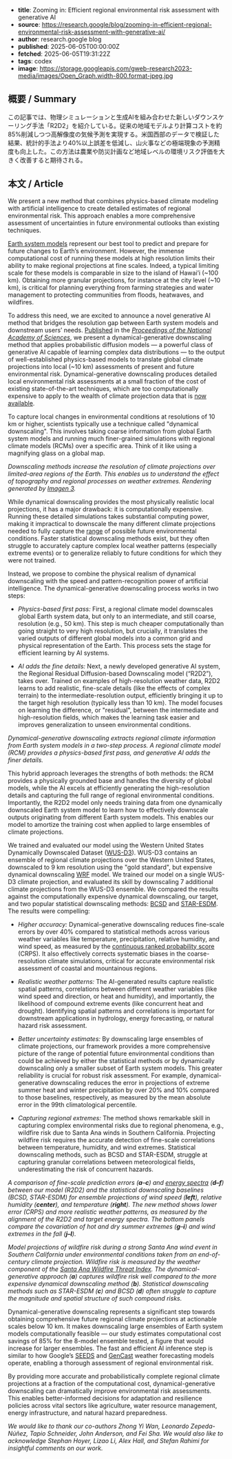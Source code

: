 <!-- metadata -->
- **title**: Zooming in: Efficient regional environmental risk assessment with generative AI
- **source**: https://research.google/blog/zooming-in-efficient-regional-environmental-risk-assessment-with-generative-ai/
- **author**: research.google blog
- **published**: 2025-06-05T00:00:00Z
- **fetched**: 2025-06-05T19:31:22Z
- **tags**: codex
- **image**: https://storage.googleapis.com/gweb-research2023-media/images/Open_Graph.width-800.format-jpeg.jpg

## 概要 / Summary
この記事では、物理シミュレーションと生成AIを組み合わせた新しいダウンスケーリング手法「R2D2」を紹介している。従来の地域モデルより計算コストを約85%削減しつつ高解像度の気候予測を実現する。米国西部のデータで検証した結果、統計的手法より40%以上誤差を低減し、山火事などの極端現象の予測精度も向上した。この方法は農業や防災計画など地域レベルの環境リスク評価を大きく改善すると期待される。

## 本文 / Article
We present a new method that combines physics-based climate modeling with artificial intelligence to create detailed estimates of regional environmental risk. This approach enables a more comprehensive assessment of uncertainties in future environmental outlooks than existing techniques.

[Earth system models](https://www.nobelprize.org/prizes/physics/2021/popular-information/) represent our best tool to predict and prepare for future changes to Earth’s environment. However, the immense computational cost of running these models at high resolution limits their ability to make regional projections at fine scales. Indeed, a typical limiting scale for these models is comparable in size to the island of Hawai’i (~100 km). Obtaining more granular projections, for instance at the city level (~10 km), is critical for planning everything from farming strategies and water management to protecting communities from floods, heatwaves, and wildfires.

To address this need, we are excited to announce a novel generative AI method that bridges the resolution gap between Earth system models and downstream users’ needs. [Published](https://doi.org/10.1073/pnas.2420288122) in the [*Proceedings of the National Academy of Sciences*](https://www.pnas.org/), we present a dynamical-generative downscaling method that applies probabilistic diffusion models — a powerful class of generative AI capable of learning complex data distributions — to the output of well-established physics-based models to translate global climate projections into local (~10 km) assessments of present and future environmental risk. Dynamical-generative downscaling produces detailed local environmental risk assessments at a small fraction of the cost of existing state-of-the-art techniques, which are too computationally expensive to apply to the wealth of climate projection data that is [now available](https://wcrp-cmip.org/).

To capture local changes in environmental conditions at resolutions of 10 km or higher, scientists typically use a technique called "dynamical downscaling". This involves taking coarse information from global Earth system models and running much finer-grained simulations with regional climate models (RCMs) over a specific area. Think of it like using a magnifying glass on a global map.

*Downscaling methods increase the resolution of climate projections over limited-area regions of the Earth. This enables us to understand the effect of topography and regional processes on weather extremes. Rendering generated by* [*Imagen 3*](https://deepmind.google/technologies/imagen-3/)*.*

While dynamical downscaling provides the most physically realistic local projections, it has a major drawback: it is computationally expensive. Running these detailed simulations takes substantial computing power, making it impractical to downscale the many different climate projections needed to fully capture the [range](https://www.ipcc.ch/report/ar6/wg1/chapter/chapter-4/) of possible future environmental conditions. Faster statistical downscaling methods exist, but they often struggle to accurately capture complex local weather patterns (especially extreme events) or to generalize reliably to future conditions for which they were not trained.

Instead, we propose to combine the physical realism of dynamical downscaling with the speed and pattern-recognition power of artificial intelligence. The dynamical-generative downscaling process works in two steps:

- *Physics-based first pass:* First, a regional climate model downscales global Earth system data, but only to an intermediate, and still coarse, resolution (e.g., 50 km). This step is much cheaper computationally than going straight to very high resolution, but crucially, it translates the varied outputs of different global models into a common grid and physical representation of the Earth. This process sets the stage for efficient learning by AI systems.

- *AI adds the fine details:* Next, a newly developed generative AI system, the Regional Residual Diffusion-based Downscaling model (“R2D2”), takes over. Trained on examples of high-resolution weather data, R2D2 learns to add realistic, fine-scale details (like the effects of complex terrain) to the intermediate-resolution output, efficiently bringing it up to the target high resolution (typically less than 10 km). The model focuses on learning the difference, or "residual", between the intermediate and high-resolution fields, which makes the learning task easier and improves generalization to unseen environmental conditions.

*Dynamical-generative downscaling extracts regional climate information from Earth system models in a two-step process. A regional climate model (RCM) provides a physics-based first pass, and generative AI adds the finer details.*

This hybrid approach leverages the strengths of both methods: the RCM provides a physically grounded base and handles the diversity of global models, while the AI excels at efficiently generating the high-resolution details and capturing the full range of regional environmental conditions. Importantly, the R2D2 model only needs training data from one dynamically downscaled Earth system model to learn how to effectively downscale outputs originating from different Earth system models. This enables our model to amortize the training cost when applied to large ensembles of climate projections.

We trained and evaluated our model using the Western United States Dynamically Downscaled Dataset ([WUS-D3](https://doi.org/10.5194/gmd-17-2265-2024)). WUS-D3 contains an ensemble of regional climate projections over the Western United States, downscaled to 9 km resolution using the "gold standard", but expensive dynamical downscaling [WRF](https://www.mmm.ucar.edu/models/wrf) model. We trained our model on a single WUS-D3 climate projection, and evaluated its skill by downscaling 7 additional climate projections from the WUS-D3 ensemble. We compared the results against the computationally expensive dynamical downscaling, our target, and two popular statistical downscaling methods: [BCSD](https://doi.org/10.1029/2001JD000659) and [STAR-ESDM](https://doi.org/10.1029/2023EF004107). The results were compelling:

- *Higher accuracy:* Dynamical-generative downscaling reduces fine-scale errors by over 40% compared to statistical methods across various weather variables like temperature, precipitation, relative humidity, and wind speed, as measured by the [continuous ranked probability score](https://doi.org/10.1175/1520-0434(2000)015%3C0559:DOTCRP%3E2.0.CO;2) (CRPS). It also effectively corrects systematic biases in the coarse-resolution climate simulations, critical for accurate environmental risk assessment of coastal and mountainous regions.

- *Realistic weather patterns:* The AI-generated results capture realistic spatial patterns, correlations between different weather variables (like wind speed and direction, or heat and humidity), and importantly, the likelihood of compound extreme events (like concurrent heat and drought). Identifying spatial patterns and correlations is important for downstream applications in hydrology, energy forecasting, or natural hazard risk assessment.

- *Better uncertainty estimates:* By downscaling large ensembles of climate projections, our framework provides a more comprehensive picture of the range of potential future environmental conditions than could be achieved by either the statistical methods or by dynamically downscaling only a smaller subset of Earth system models. This greater reliability is crucial for robust risk assessment. For example, dynamical-generative downscaling reduces the error in projections of extreme summer heat and winter precipitation by over 20% and 10% compared to those baselines, respectively, as measured by the mean absolute error in the 99th climatological percentile.

- *Capturing regional extremes:* The method shows remarkable skill in capturing complex environmental risks due to regional phenomena, e.g., wildfire risk due to Santa Ana winds in Southern California. Projecting wildfire risk requires the accurate detection of fine-scale correlations between temperature, humidity, and wind extremes. Statistical downscaling methods, such as BCSD and STAR-ESDM, struggle at capturing granular correlations between meteorological fields, underestimating the risk of concurrent hazards.

*A comparison of fine-scale prediction errors (****a****–****c****) and* [*energy spectra*](https://en.wikipedia.org/wiki/Energy_cascade) *(****d–f****) between our model (R2D2) and the statistical downscaling baselines (BCSD, STAR-ESDM) for ensemble projections of wind speed (****left****), relative humidity (****center****), and temperature (****right****). The new method shows lower error (CRPS) and more realistic weather patterns, as measured by the alignment of the R2D2 and target energy spectra. The bottom panels compare the covariation of hot and dry summer extremes (****g****–****i****) and wind extremes in the fall (****j–l****).*

*Model projections of wildfire risk during a strong Santa Ana wind event in Southern California under environmental conditions taken from an end-of-century climate projection. Wildfire risk is measured by the weather component of the* [*Santa Ana Wildfire Threat Index*](https://www.fs.usda.gov/science-technology/fire/forecasting/santa-ana-wildfire-threat-index)*. The dynamical-generative approach (****a****) captures wildfire risk well compared to the more expensive dynamical downscaling method (****b****). Statistical downscaling methods such as STAR-ESDM (****c****) and BCSD (****d****) often struggle to capture the magnitude and spatial structure of such compound risks.*

Dynamical-generative downscaling represents a significant step towards obtaining comprehensive future regional climate projections at actionable scales below 10 km. It makes downscaling large ensembles of Earth system models computationally feasible — our study estimates computational cost savings of 85% for the 8-model ensemble tested, a figure that would increase for larger ensembles. The fast and efficient AI inference step is similar to how Google’s [SEEDS](https://research.google/blog/generative-ai-to-quantify-uncertainty-in-weather-forecasting/) and [GenCast](https://deepmind.google/discover/blog/gencast-predicts-weather-and-the-risks-of-extreme-conditions-with-sota-accuracy/) weather forecasting models operate, enabling a thorough assessment of regional environmental risk.

By providing more accurate and probabilistically complete regional climate projections at a fraction of the computational cost, dynamical-generative downscaling can dramatically improve environmental risk assessments. This enables better-informed decisions for adaptation and resilience policies across vital sectors like agriculture, water resource management, energy infrastructure, and natural hazard preparedness.

*We would like to thank our co-authors Zhong Yi Wan, Leonardo Zepeda-Núñez, Tapio Schneider, John Anderson, and Fei Sha. We would also like to acknowledge Stephan Hoyer, Lizao Li, Alex Hall, and Stefan Rahimi for insightful comments on our work.*
